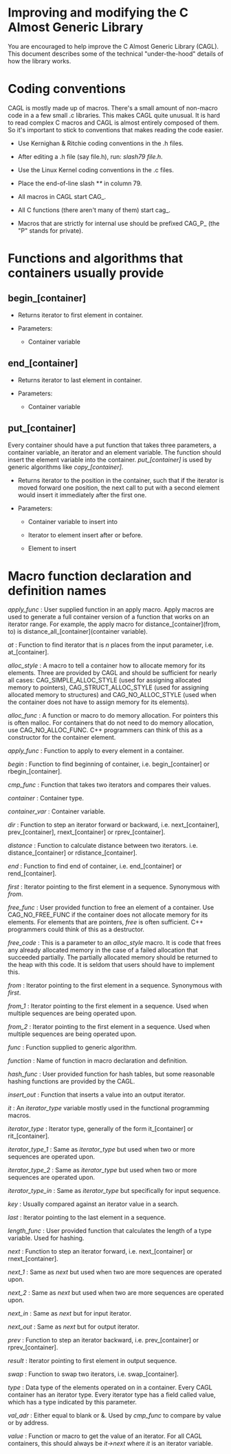 Improving and modifying the C Almost Generic Library
====================================================

You are encouraged to help improve the C Almost Generic Library (CAGL).
This document describes some of the technical "under-the-hood" details
of how the library works.

Coding conventions
==================

CAGL is mostly made up of macros. There's a small amount of non-macro
code in a a few small .c libraries. This makes CAGL quite unusual. It is
hard to read complex C macros and CAGL is almost entirely composed of
them. So it's important to stick to conventions that makes reading the
code easier.

-   Use Kernighan & Ritchie coding conventions in the .h files.

-   After editing a .h file (say file.h), run: *slash79 file.h*.

-   Use the Linux Kernel coding conventions in the .c files.

-   Place the end-of-line slash \**\** in column 79.

-   All macros in CAGL start CAG\_.

-   All C functions (there aren't many of them) start cag\_.

-   Macros that are strictly for internal use should be prefixed
    CAG\_P\_ (the "P" stands for private).

Functions and algorithms that containers usually provide
========================================================

begin\_[container]
------------------

-   Returns iterator to first element in container.

-   Parameters:

    -   Container variable

end\_[container]
----------------

-   Returns iterator to last element in container.

-   Parameters:

    -   Container variable

put\_[container]
----------------

Every container should have a put function that takes three parameters,
a container variable, an iterator and an element variable. The function
should insert the element variable into the container.
*put\_[container]* is used by generic algorithms like
*copy\_[container]*.

-   Returns iterator to the position in the container, such that if the
    iterator is moved forward one position, the next call to put with a
    second element would insert it immediately after the first one.

-   Parameters:

    -   Container variable to insert into

    -   Iterator to element insert after or before.

    -   Element to insert

Macro function declaration and definition names
===============================================

*apply\_func*
:   User supplied function in an apply macro. Apply macros are used to
    generate a full container version of a function that works on an
    iterator range. For example, the apply macro for
    distance\_[container](from, to) is
    distance\_all\_[container](container variable).

*at*
:   Function to find iterator that is *n* places from the input
    parameter, i.e. at\_[container].

*alloc\_style*
:   A macro to tell a container how to allocate memory for its elements.
    Three are provided by CAGL and should be sufficient for nearly all
    cases: CAG\_SIMPLE\_ALLOC\_STYLE (used for assigning allocated
    memory to pointers), CAG\_STRUCT\_ALLOC\_STYLE (used for assigning
    allocated memory to structures) and CAG\_NO\_ALLOC\_STYLE (used when
    the container does not have to assign memory for its elements).

*alloc\_func*
:   A function or macro to do memory allocation. For pointers this is
    often malloc. For containers that do not need to do memory
    allocation, use CAG\_NO\_ALLOC\_FUNC. C++ programmers can think of
    this as a constructor for the container element.

*apply\_func*
:   Function to apply to every element in a container.

*begin*
:   Function to find beginning of container, i.e. begin\_[container] or
    rbegin\_[container].

*cmp\_func*
:   Function that takes two iterators and compares their values.

*container*
:   Container type.

*container\_var*
:   Container variable.

*dir*
:   Function to step an iterator forward or backward, i.e.
    next\_[container], prev\_[container], rnext\_[container] or
    rprev\_[container].

*distance*
:   Function to calculate distance between two iterators. i.e.
    distance\_[container] or rdistance\_[container].

*end*
:   Function to find end of container, i.e. end\_[container] or
    rend\_[container].

*first*
:   Iterator pointing to the first element in a sequence. Synonymous
    with *from*.

*free\_func*
:   User provided function to free an element of a container. Use
    CAG\_NO\_FREE\_FUNC if the container does not allocate memory for
    its elements. For elements that are pointers, *free* is often
    sufficient. C++ programmers could think of this as a destructor.

*free\_code*
:   This is a parameter to an *alloc\_style* macro. It is code that
    frees any already allocated memory in the case of a failed
    allocation that succeeded partially. The partially allocated memory
    should be returned to the heap with this code. It is seldom that
    users should have to implement this.

*from*
:   Iterator pointing to the first element in a sequence. Synonymous
    with *first*.

*from\_1*
:   Iterator pointing to the first element in a sequence. Used when
    multiple sequences are being operated upon.

*from\_2*
:   Iterator pointing to the first element in a sequence. Used when
    multiple sequences are being operated upon.

*func*
:   Function supplied to generic algorithm.

*function*
:   Name of function in macro declaration and definition.

*hash\_func*
:   User provided function for hash tables, but some reasonable hashing
    functions are provided by the CAGL.

*insert\_out*
:   Function that inserts a value into an output iterator.

*it*
:   An *iterator\_type* variable mostly used in the functional
    programming macros.

*iterator\_type*
:   Iterator type, generally of the form it\_[container] or
    rit\_[container].

*iterator\_type\_1*
:   Same as *iterator\_type* but used when two or more sequences are
    operated upon.

*iterator\_type\_2*
:   Same as *iterator\_type* but used when two or more sequences are
    operated upon.

*iterator\_type\_in*
:   Same as *iterator\_type* but specifically for input sequence.

*key*
:   Usually compared against an iterator value in a search.

*last*
:   Iterator pointing to the last element in a sequence.

*length\_func*
:   User provided function that calculates the length of a type
    variable. Used for hashing.

*next*
:   Function to step an iterator forward, i.e. next\_[container] or
    rnext\_[container].

*next\_1*
:   Same as *next* but used when two are more sequences are operated
    upon.

*next\_2*
:   Same as *next* but used when two are more sequences are operated
    upon.

*next\_in*
:   Same as *next* but for input iterator.

*next\_out*
:   Same as *next* but for output iterator.

*prev*
:   Function to step an iterator backward, i.e. prev\_[container] or
    rprev\_[container].

*result*
:   Iterator pointing to first element in output sequence.

*swap*
:   Function to swap two iterators, i.e. swap\_[container].

*type*
:   Data type of the elements operated on in a container. Every CAGL
    container has an iterator type. Every iterator type has a field
    called value, which has a type indicated by this parameter.

*val\_adr*
:   Either equal to blank or &. Used by *cmp\_func* to compare by value
    or by address.

*value*
:   Function or macro to get the value of an iterator. For all CAGL
    containers, this should always be *it-\>next* where *it* is an
    iterator variable.


